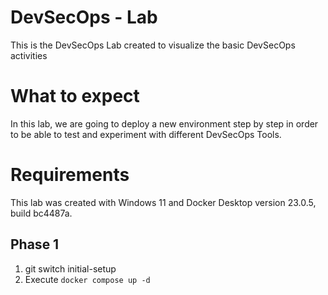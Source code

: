 # DevSecOps - Lab

This is the DevSecOps Lab created to visualize the basic DevSecOps activities

# What to expect

In this lab, we are going to deploy a new environment step by step in order to be able to test and experiment with different DevSecOps Tools.

# Requirements

This lab was created with Windows 11 and Docker Desktop version 23.0.5, build bc4487a.

## Phase 1

1. git switch initial-setup
2. Execute `docker compose up -d`

